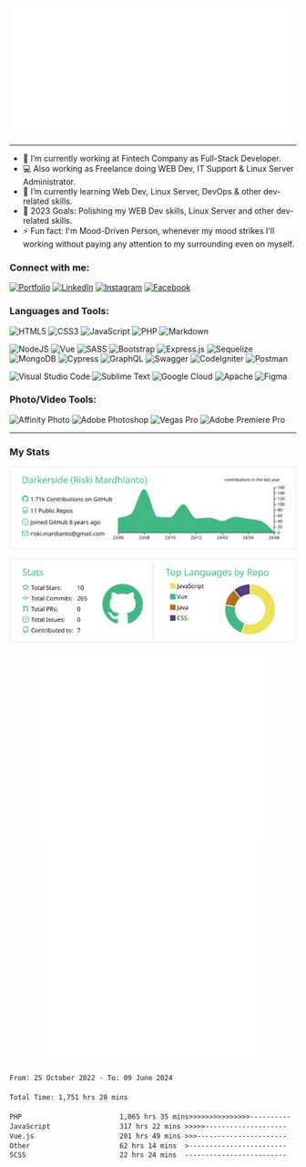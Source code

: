 <p align="center">
<a href="https://ra121514.my.id">
    <img src="effect.svg"/>
</a>
</p>

---
- 💼 I’m currently working at Fintech Company as Full-Stack Developer.
- 💻 Also working as Freelance doing WEB Dev, IT Support & Linux Server Administrator.
- 🌱 I’m currently learning Web Dev, Linux Server, DevOps & other dev-related skills.
- 🥅 2023 Goals: Polishing my WEB Dev skills, Linux Server and other dev-related skills.
- ⚡ Fun fact: I'm Mood-Driven Person, whenever my mood strikes I'll working without paying any attention to my surrounding even on myself.


### Connect with me:
[![Portfolio][cvwebsiteimg]][cvwebsite]
[![LinkedIn][linkedinimg]][linkedin]
[![Instagram][instagramimg]][instagram]
[![Facebook][facebookimg]][facebook]

### Languages and Tools:
<p>
  <img alt="HTML5" src="https://img.shields.io/static/v1?style=for-the-badge&message=HTML5&color=E34F26&logo=HTML5&logoColor=FFFFFF&label="/>
  <img alt="CSS3" src="https://img.shields.io/static/v1?style=for-the-badge&message=CSS3&color=1572B6&logo=CSS3&logoColor=FFFFFF&label="/>
  <img alt="JavaScript" src="https://img.shields.io/static/v1?style=for-the-badge&message=JavaScript&color=323330&logo=JavaScript&logoColor=F7DF1E&label="/>
  <img alt="PHP" src="https://img.shields.io/static/v1?style=for-the-badge&message=PHP&color=777BB4&logo=PHP&logoColor=FFFFFF&label="/>
  <!-- <img alt="Shell Script" src="https://img.shields.io/badge/shell_script-%23121011.svg?style=for-the-badge&logo=gnu-bash&logoColor=white"/> -->
  <img alt="Markdown" src="https://img.shields.io/static/v1?style=for-the-badge&message=Markdown&color=000000&logo=Markdown&logoColor=FFFFFF&label="/>
</p>

<p>
    <img alt="NodeJS" src="https://img.shields.io/badge/node.js-6DA55F?style=for-the-badge&logo=node.js&logoColor=white"/>
    <img alt="Vue" src="https://img.shields.io/badge/-Vue.js-4fc08d?&logo=vuedotjs&logoColor=white&style=for-the-badge"/>
    <img alt="SASS" src="https://img.shields.io/badge/SASS-hotpink.svg?style=for-the-badge&logo=SASS&logoColor=white"/>
    <!-- <img alt="Vite" src="https://img.shields.io/badge/vite-%23f8d65b.svg?style=for-the-badge&logo=vite&logoColor=%239e69f7"/> -->
    <!-- <img alt="Webpack" src="https://img.shields.io/static/v1?style=for-the-badge&message=Webpack&color=222222&logo=Webpack&logoColor=8DD6F9&label="/> -->
    <img alt="Bootstrap" src="https://img.shields.io/badge/bootstrap-%23563D7C.svg?style=for-the-badge&logo=bootstrap&logoColor=white"/>
    <img alt="Express.js" src="https://img.shields.io/badge/express.js-%23404d59.svg?style=for-the-badge&logo=express&logoColor=%2361DAFB"/>
    <img alt="Sequelize" src="https://img.shields.io/badge/Sequelize-52B0E7?style=for-the-badge&logo=Sequelize&logoColor=white"/>
    <!-- <img alt="MariaDB" src="https://img.shields.io/badge/MariaDB-003545?style=for-the-badge&logo=mariadb&logoColor=white"/> -->
    <img alt="MongoDB" src="https://img.shields.io/badge/MongoDB-%234ea94b.svg?style=for-the-badge&logo=mongodb&logoColor=white"/>
    <!-- <img alt="Jasmine" src="https://img.shields.io/badge/jasmine-%238A4182.svg?style=for-the-badge&logo=jasmine&logoColor=white"/> -->
    <img alt="Cypress" src="https://img.shields.io/badge/-cypress-%23E5E5E5?style=for-the-badge&logo=cypress&logoColor=058a5e"/>
    <img alt="GraphQL" src="https://img.shields.io/badge/-GraphQL-E10098?style=for-the-badge&logo=graphql&logoColor=white"/>
    <img alt="Swagger" src="https://img.shields.io/badge/-Swagger-%23Clojure?style=for-the-badge&logo=swagger&logoColor=white"/>
    <img alt="CodeIgniter" src="https://img.shields.io/badge/CodeIgniter-%23EF4223.svg?style=for-the-badge&logo=codeIgniter&logoColor=white"/>
    <img alt="Postman" src="https://img.shields.io/static/v1?style=for-the-badge&message=Postman&color=FF6C37&logo=Postman&logoColor=FFFFFF&label="/>
    <!-- <img alt="Tauri" src="https://img.shields.io/badge/tauri-%2324C8DB.svg?style=for-the-badge&logo=tauri&logoColor=%23FFFFFF"/> -->
</p>

<p>
  <img alt="Visual Studio Code" src="https://img.shields.io/static/v1?style=for-the-badge&message=Visual+Studio+Code&color=007ACC&logo=Visual+Studio+Code&logoColor=FFFFFF&label="/>
  <img alt="Sublime Text" src="https://img.shields.io/static/v1?style=for-the-badge&message=Sublime+Text&color=222222&logo=Sublime+Text&logoColor=FF9800&label="/>
  <img alt="Google Cloud" src="https://img.shields.io/static/v1?style=for-the-badge&message=Google+Cloud&color=4285F4&logo=Google+Cloud&logoColor=FFFFFF&label="/>
<!--   <img alt="Heroku" src="https://img.shields.io/static/v1?style=for-the-badge&message=Heroku&color=430098&logo=Heroku&logoColor=FFFFFF&label="/> -->
<!--   <img alt="Docker" src="https://img.shields.io/static/v1?style=for-the-badge&message=Docker&color=2496ED&logo=Docker&logoColor=FFFFFF&label="/> -->
  <img alt="Apache" src="https://img.shields.io/badge/apache-%23D42029.svg?style=for-the-badge&logo=apache&logoColor=white"/>
  <!-- <img alt="Nginx" src="https://img.shields.io/badge/nginx-%23009639.svg?style=for-the-badge&logo=nginx&logoColor=white"/> -->
  <!-- <img alt="Git" src="https://img.shields.io/badge/git-%23F05033.svg?style=for-the-badge&logo=git&logoColor=white"/> -->
  <img alt="Figma" src="https://img.shields.io/static/v1?style=for-the-badge&message=Figma&color=F24E1E&logo=Figma&logoColor=FFFFFF&label="/>
</p>

### Photo/Video Tools:
<p>
  <img alt="Affinity Photo" src="https://img.shields.io/static/v1?style=for-the-badge&message=Affinity+Photo&color=7f4dd4&logo=Affinity+Photo&logoColor=ec7dff&label="/>
  <img alt="Adobe Photoshop" src="https://img.shields.io/static/v1?style=for-the-badge&message=Adobe+Photoshop&color=25d2fd&logo=Adobe+Photoshop&logoColor=032831&label="/>
  <img alt="Vegas Pro" src="https://img.shields.io/badge/vegas_pro-%231195cf.svg?style=for-the-badge&logo=sony+vegas&logoColor=%231195cf"/>
  <img alt="Adobe Premiere Pro" src="https://img.shields.io/static/v1?style=for-the-badge&message=Adobe+Premiere+Pro&color=ea77ff&logo=Adobe+Premiere+Pro&logoColor=2a0034&label="/>
</p>

---

### My Stats
<p align="center">
    <a href="https://github.com/darkerside">
        <img src="https://raw.githubusercontent.com/Darkerside/Darkerside/master/profile-summary-card-output/vue/0-profile-details.svg" alt="RA121514 github stats"/>
    </a>
    <div align="center" style="display:flex; justify-content:center;">
      <a href="https://github.com/darkerside">
        <img src="https://raw.githubusercontent.com/Darkerside/Darkerside/master/profile-summary-card-output/vue/3-stats.svg" />
      </a>
      <a href="https://github.com/darkerside">
        <img src="https://raw.githubusercontent.com/Darkerside/Darkerside/master/profile-summary-card-output/vue/1-repos-per-language.svg" />
      </a>
    </div>
</p>

<div align="center" style="overflow: hidden justify-content:space-around;">
  <img src="metrics.plugin.topics.mastered.svg" width="400"/>
  <img src="metrics.plugin.calendar.svg" width="380">
</div>

<!--START_SECTION:waka-->

```txt
From: 25 October 2022 - To: 09 June 2024

Total Time: 1,751 hrs 28 mins

PHP                        1,065 hrs 35 mins>>>>>>>>>>>>>>>----------   60.84 %
JavaScript                 317 hrs 22 mins >>>>>--------------------   18.12 %
Vue.js                     201 hrs 49 mins >>>----------------------   11.52 %
Other                      62 hrs 14 mins  >------------------------   03.55 %
SCSS                       22 hrs 24 mins  -------------------------   01.28 %
```

<!--END_SECTION:waka-->

[cvwebsiteimg]: https://img.shields.io/badge/portfolio-%23000.svg?style=for-the-badge
[instagramimg]: https://img.shields.io/static/v1?style=for-the-badge&message=Instagram&color=E4405F&logo=Instagram&logoColor=FFFFFF&label=
[linkedinimg]: https://img.shields.io/static/v1?style=for-the-badge&message=LinkedIn&color=0A66C2&logo=LinkedIn&logoColor=FFFFFF&label=
[facebookimg]: https://img.shields.io/static/v1?style=for-the-badge&message=Facebook&color=1877F2&logo=Facebook&logoColor=FFFFFF&label=
[cvwebsite]: https://ra121514.my.id
[instagram]: https://instagram.com/ra.121514
[linkedin]: https://linkedin.com/in/rm121514
[facebook]: https://facebook.com/ryoken.anezaki

